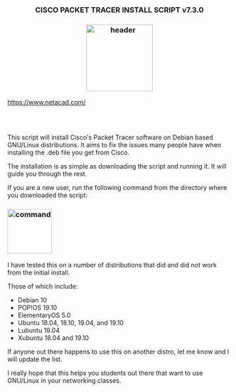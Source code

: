 <h3 align="center">CISCO PACKET TRACER INSTALL SCRIPT v7.3.0</h3>

<h3 align="center"><img src="https://i.imgur.com/jEeYG4K.png" alt="header" height="150px"/></h3>

<a href="https://www.netacad.com/" align="center">https://www.netacad.com/</a>

<br>
<br>

This script will install Cisco's Packet Tracer software on Debian based GNU/Linux distributions.
It aims to fix the issues many people have when installing the .deb file you get from Cisco.

The installation is as simple as downloading the script and running it. It will guide you through the rest.

If you are a new user, run the following command from the directory where you downloaded the script:

<h3><img src="https://i.imgur.com/agfkIok.png" alt="command" height="100px"/></h3>

I have tested this on a number of distributions that did and did not work from the initial install.

Those of which include:
<ul>
<li>Debian 10</li>
<li>POP!OS 19.10</li>
<li>ElementaryOS 5.0</li>
<li>Ubuntu 18.04, 18.10, 19.04, and 19.10</li>
<li>Lubuntu 19.04</li>
<li>Xubuntu 18.04 and 19.10</li>
</ul>

If anyone out there happens to use this on another distro, let me know and I will update the list.

I really hope that this helps you students out there that want to use GNU/Linux in your networking classes.
